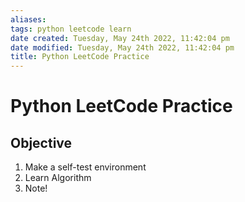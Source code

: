 ```yaml
---
aliases: 
tags: python leetcode learn 
date created: Tuesday, May 24th 2022, 11:42:04 pm
date modified: Tuesday, May 24th 2022, 11:42:04 pm
title: Python LeetCode Practice
---
```


# Python LeetCode Practice

## Objective

1. Make a self-test environment
2. Learn Algorithm
3. Note!
